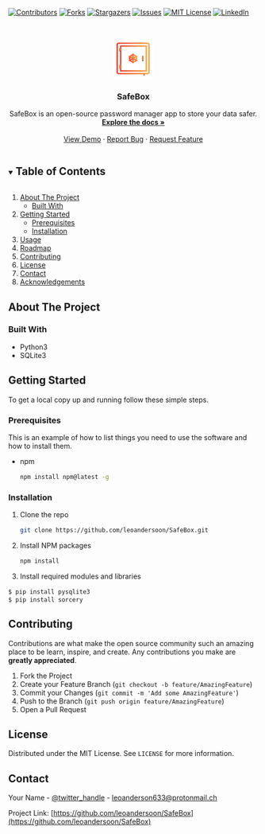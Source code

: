 [![Contributors][contributors-shield]][contributors-url]
[![Forks][forks-shield]][forks-url]
[![Stargazers][stars-shield]][stars-url]
[![Issues][issues-shield]][issues-url]
[![MIT License][license-shield]][license-url]
[![LinkedIn][linkedin-shield]][linkedin-url]



<!-- PROJECT LOGO -->
<br />
<p align="center">
  <a href="https://github.com/leoandersoon/SafeBox">
    <img src="images/logo.png" alt="Logo" width="80" height="80">
  </a>

  <h3 align="center">SafeBox</h3>

  <p align="center">
    SafeBox is an open-source password manager app to store your data safer.
    <br />
    <a href="https://github.com/leoandersoon/SafeBox"><strong>Explore the docs »</strong></a>
    <br />
    <br />
    <a href="https://github.com/leoandersoon/SafeBox">View Demo</a>
    ·
    <a href="https://github.com/leoandersoon/SafeBox/issues">Report Bug</a>
    ·
    <a href="https://github.com/leoandersoon/SafeBox/issues">Request Feature</a>
  </p>
</p>



<!-- TABLE OF CONTENTS -->
<details open="open">
  <summary><h2 style="display: inline-block">Table of Contents</h2></summary>
  <ol>
    <li>
      <a href="#about-the-project">About The Project</a>
      <ul>
        <li><a href="#built-with">Built With</a></li>
      </ul>
    </li>
    <li>
      <a href="#getting-started">Getting Started</a>
      <ul>
        <li><a href="#prerequisites">Prerequisites</a></li>
        <li><a href="#installation">Installation</a></li>
      </ul>
    </li>
    <li><a href="#usage">Usage</a></li>
    <li><a href="#roadmap">Roadmap</a></li>
    <li><a href="#contributing">Contributing</a></li>
    <li><a href="#license">License</a></li>
    <li><a href="#contact">Contact</a></li>
    <li><a href="#acknowledgements">Acknowledgements</a></li>
  </ol>
</details>



<!-- ABOUT THE PROJECT -->
## About The Project


### Built With

* Python3
* SQLite3


<!-- GETTING STARTED -->
## Getting Started

To get a local copy up and running follow these simple steps.

### Prerequisites

This is an example of how to list things you need to use the software and how to install them.
* npm
  ```sh
  npm install npm@latest -g
  ```

### Installation

1. Clone the repo
   ```sh
   git clone https://github.com/leoandersoon/SafeBox.git
   ```
2. Install NPM packages
   ```sh
   npm install
   ```
3. Install required modules and libraries
  ```
  $ pip install pysqlite3
  $ pip install sorcery
  ```

<!-- CONTRIBUTING -->
## Contributing

Contributions are what make the open source community such an amazing place to be learn, inspire, and create. Any contributions you make are **greatly appreciated**.

1. Fork the Project
2. Create your Feature Branch (`git checkout -b feature/AmazingFeature`)
3. Commit your Changes (`git commit -m 'Add some AmazingFeature'`)
4. Push to the Branch (`git push origin feature/AmazingFeature`)
5. Open a Pull Request



<!-- LICENSE -->
## License

Distributed under the MIT License. See `LICENSE` for more information.



<!-- CONTACT -->
## Contact

Your Name - [@twitter_handle](https://twitter.com/leoandersoon) - leoanderson633@protonmail.ch

Project Link: [https://github.com/leoandersoon/SafeBox](https://github.com/leoandersoon/SafeBox)





<!-- MARKDOWN LINKS & IMAGES -->
<!-- https://www.markdownguide.org/basic-syntax/#reference-style-links -->
[contributors-shield]: https://img.shields.io/github/contributors/leoandersoon/SafeBox.svg?style=for-the-badge
[contributors-url]: https://github.com/leoandersoon/SafeBox/graphs/contributors
[forks-shield]: https://img.shields.io/github/forks/leoandersoon/SafeBox.svg?style=for-the-badge
[forks-url]: https://github.com/leoandersoon/SafeBox/network/members
[stars-shield]: https://img.shields.io/github/stars/leoandersoon/SafeBox.svg?style=for-the-badge
[stars-url]: https://github.com/leoandersoon/SafeBox/stargazers
[issues-shield]: https://img.shields.io/github/issues/leoandersoon/SafeBox.svg?style=for-the-badge
[issues-url]: https://github.com/leoandersoon/SafeBox/issues
[license-shield]: https://img.shields.io/github/license/leoandersoon/SafeBox.svg?style=for-the-badge
[license-url]: https://github.com/leoandersoon/SafeBox/blob/master/LICENSE.txt
[linkedin-shield]: https://img.shields.io/badge/-LinkedIn-black.svg?style=for-the-badge&logo=linkedin&colorB=555
[linkedin-url]: https://linkedin.com/in/leoandersoon
